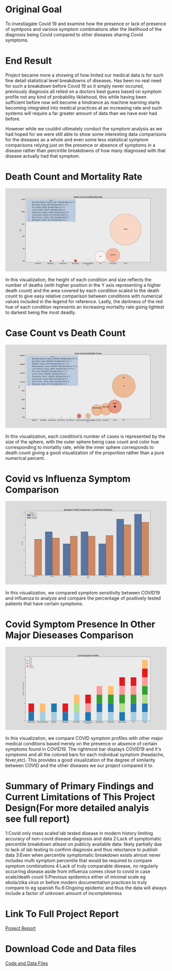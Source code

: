 
# Original Goal
To investiagate Covid 19 and examine how the presence or lack of presence of symtpons and various symptom combinations alter the likelihood of the diagnosis being Covid compared to other diseases sharing Covid symptoms.

# End Result
Project became more a showing of how lmited our medical data is for such fine detail statistical level breakdowns of diseases. Has been no real need for such a breakdown before Covid 19 so it simply never occured, previously diagnosis all relied on a doctors best guess based on symptom profile not any kind of probability likliehood, this while having been sufficient before now will become a hindrance as machine learning starts becoming integrated into medical practices at an increasing rate and such systems will require a far greater amount of data than we have ever had before.

However while we couldnt ultimately conduct the symptom analysis as we had hoped for we were still able to show some interesting data comparisons for the diseases as a whole and even some less statistical symptom comparisons relying just on the presence or absence of symptoms in a disease rather than percintile breakdowns of how many diagnosed with that disease actually had that symptom.

# Death Count and Mortality Rate
![Death Count and Mortality Rate](MortalityRate.png)<br/>

In this visualization, the height of each condition and size reflects the number of deaths (with higher position in the Y axis representing a higher death count) and the area covered by each condition scaled to the death count to give easy relative comparison between conditions with numerical values included in the legend for reference. Lastly, the darkness of the red hue of  each condition represents an increasing mortality rate going lightest to darkest being the most deadly. 


# Case Count vs Death Count
![Case Count vs Death Count](DeathCount.png)<br/>

In this visualization, each condition’s number of cases is represented by the size of the sphere, with the outer sphere being case count and color hue corresponding to mortality rate, while the inner sphere corresponds to death count giving a good visualization of the proportion rather than a pure numerical percent. 

# Covid vs Influenza Symptom Comparison
![Covid vs Influenza Symptom Comparison](CovidProfileSort.png)<br/>

In this visualization, we compared symptom sensitivity between COVID19 and influenza to analyze and compare the percentage of positively tested patients that have certain symptoms.

# Covid Symptom Presence In Other Major Dieseases Comparison
![Covid Symptom Presence In Other Major Dieseases Comparison](Figure_2.png)<br/>

In this visualization, we compare COVID symptom profiles with other major medical conditions based merely on the presence or absence of certain symptoms found in COVID19. The rightmost bar displays COVID19 and it's symptoms and all the colored bars for each individual symptom (headache, fever,etc). This provides a good visualization of the degree of similarity between COVID and the other diseases we our project compared it to. 


# Summary of Primary Findings and Current Limitations of This Project Design(For more detailed analyis see full report)
1:Covid only mass scaled lab tested disease in modern history limiting accuracy of non-covid disease diagnosis and data
2:Lack of symptomatic percentile breakdown atleast on publicly available data: likely partially due to lack of lab testing to confirm diagnosis and thus reluctance to publish data
3:Even when percentile symptomatic breakdown exists almost never includes multi symptom percentile that would be required to compare symptom combinations
4:Lack of truly comparable disease, no regularly occurring disease aside from influenza comes close to covid in case scale/death count
5:Previous epidemics either of minimal scale eg ebola/zika virus or before modern documentation practices to truly compare to eg spanish flu
6:Ongoing epidemic and thus the data will always include a factor of unknown amount of incompleteness

# Link To Full Project Report
[Project Report](Data%20Vis%20Final%20Project%20Report.pdf)<br/>
# Download Code and Data files
[Code and Data Files](CovidSympt.zip)<br/>
